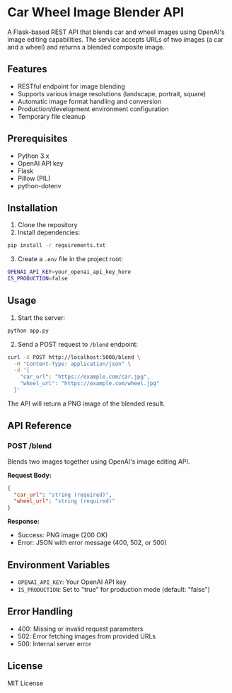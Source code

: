 # Car Wheel Image Blender API

A Flask-based REST API that blends car and wheel images using OpenAI's image editing capabilities. The service accepts URLs of two images (a car and a wheel) and returns a blended composite image.

## Features

- RESTful endpoint for image blending
- Supports various image resolutions (landscape, portrait, square)
- Automatic image format handling and conversion
- Production/development environment configuration
- Temporary file cleanup

## Prerequisites

- Python 3.x
- OpenAI API key
- Flask
- Pillow (PIL)
- python-dotenv

## Installation

1. Clone the repository
2. Install dependencies:
```bash
pip install -r requirements.txt
```
3. Create a `.env` file in the project root:
```bash
OPENAI_API_KEY=your_openai_api_key_here
IS_PRODUCTION=false
```

## Usage

1. Start the server:
```bash
python app.py
```

2. Send a POST request to `/blend` endpoint:
```bash
curl -X POST http://localhost:5000/blend \
  -H "Content-Type: application/json" \
  -d '{
    "car_url": "https://example.com/car.jpg",
    "wheel_url": "https://example.com/wheel.jpg"
  }'
```

The API will return a PNG image of the blended result.

## API Reference

### POST /blend

Blends two images together using OpenAI's image editing API.

**Request Body:**
```json
{
  "car_url": "string (required)",
  "wheel_url": "string (required)"
}
```

**Response:**
- Success: PNG image (200 OK)
- Error: JSON with error message (400, 502, or 500)

## Environment Variables

- `OPENAI_API_KEY`: Your OpenAI API key
- `IS_PRODUCTION`: Set to "true" for production mode (default: "false")

## Error Handling

- 400: Missing or invalid request parameters
- 502: Error fetching images from provided URLs
- 500: Internal server error

## License

MIT License